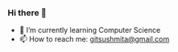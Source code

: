 ### Hi there 👋
- 🌱 I’m currently learning Computer Science
- 📫 How to reach me: gitsushmita@gmail.com
